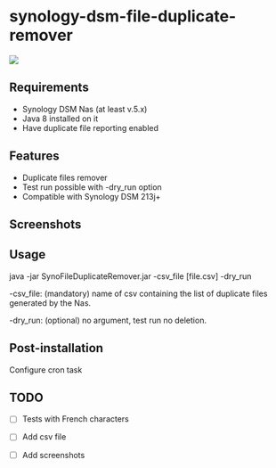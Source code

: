 # synology-dsm-file-duplicate-remover

<img src="https://travis-ci.org/aquenneville/syno-file-duplicate-remover.svg?branch=master"/>


Requirements
-----------------------------
- Synology DSM Nas (at least v.5.x)
- Java 8 installed on it
- Have duplicate file reporting enabled

Features 
-----------------------------
- Duplicate files remover
- Test run possible with -dry_run option
- Compatible with Synology DSM 213j+

Screenshots
----------------------------

Usage
----------------------------
java -jar SynoFileDuplicateRemover.jar -csv_file [file.csv] -dry_run

-csv_file: (mandatory) name of csv containing the list of duplicate files generated by the Nas.

-dry_run: (optional) no argument, test run no deletion.

Post-installation
----------------------------
Configure cron task

TODO
----------------------------
- [ ] Tests with French characters
- [ ] Add csv file
- [ ] Add screenshots

